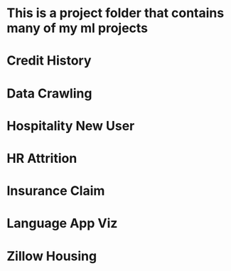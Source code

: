 # This is a project folder that contains many of my ml projects
# Credit History 
# Data Crawling
# Hospitality New User
# HR Attrition
# Insurance Claim
# Language App Viz
# Zillow Housing 